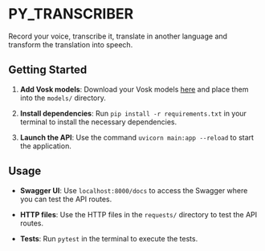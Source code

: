 # PY_TRANSCRIBER

Record your voice, transcribe it, translate in another language and transform the translation into speech.

## Getting Started

1. **Add Vosk models**: Download your Vosk models [here](https://alphacephei.com/vosk/models) and place them into the `models/` directory.

2. **Install dependencies**: Run `pip install -r requirements.txt` in your terminal to install the necessary dependencies.

3. **Launch the API**: Use the command `uvicorn main:app --reload` to start the application.

## Usage

- **Swagger UI**: Use `localhost:8000/docs` to access the Swagger where you can test the API routes.

- **HTTP files**: Use the HTTP files in the `requests/` directory to test the API routes.

- **Tests**: Run `pytest` in the terminal to execute the tests.
